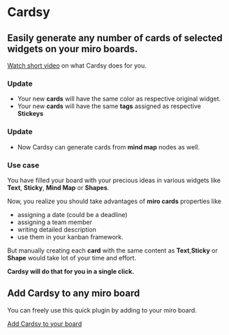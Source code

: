 # Cardsy

## Easily generate any number of cards of selected widgets on your miro boards.

[Watch short video](https://www.loom.com/share/1e950d48b128460e929753d15f97ac70) on what Cardsy does for you.

### Update

- Your new **cards** will have the same color as respective original widget.
- Your new **cards** will have the same **tags** assigned as respective **Stickeys**

### Update

- Now Cardsy can generate cards from **mind map** nodes as well.

### Use case

You have filled your board with your precious ideas in various widgets like **Text**, **Sticky**, **Mind Map** or **Shapes**.

Now, you realize you should take advantages of **miro cards** properties like

- assigning a date (could be a deadline)
- assigning a team member
- writing detailed description
- use them in your kanban framework.

But manually creating each **card** with the same content as **Text**,**Sticky** or **Shape** would take lot of your time and effort.

**Cardsy will do that for you in a single click.**

## Add Cardsy to any miro board

You can freely use this quick plugin by adding to your miro board.

[Add Cardsy to your board](https://miro.com/oauth/authorize/?response_type=token&client_id=3074457347923223678&redirect_uri=https://yashbhalodi.github.io/cardsy/index.html)
